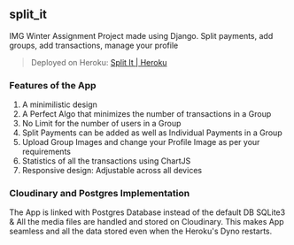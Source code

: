 ## split_it
IMG Winter Assignment Project made using Django. Split payments, add groups, add transactions, manage your profile
> Deployed on Heroku: [Split It | Heroku](https://noble-split-it.herokuapp.com/)

### Features of the App
1. A minimilistic design
2. A Perfect Algo that minimizes the number of transactions in a Group 
3. No Limit for the number of users in a Group 
4. Split Payments can be added as well as Individual Payments in a Group 
5. Upload Group Images and change your Profile Image as per your requirements
6. Statistics of all the transactions using ChartJS
7. Responsive design: Adjustable across all devices

### Cloudinary and Postgres Implementation
The App is linked with Postgres Database instead of the default DB SQLite3 & All the media files are handled and stored on Cloudinary. This makes App seamless and all the data stored even when the Heroku's Dyno restarts.

